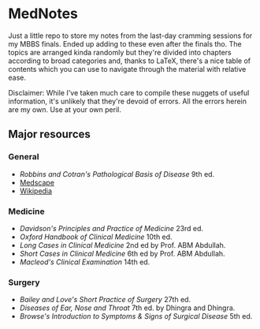 # MedNotes
Just a little repo to store my notes from the last-day cramming sessions
 for my MBBS finals. Ended up adding to these even after the finals tho.
 The topics are arranged kinda randomly but they're divided into chapters
 according to broad categories and, thanks to LaTeX, there's a nice
 table of contents which you can use to navigate through the material with
 relative ease. 

 Disclaimer: While I've taken much care to compile these nuggets
 of useful information, it's unlikely that they're devoid of errors.
 All the errors herein are my own. Use at your own peril.

## Major resources
### General
- _Robbins and Cotran's Pathological Basis of Disease_ 9th ed.
- [Medscape](https://emedicine.medscape.com)
- [Wikipedia](https://en.wikipedia.org)

### Medicine
- _Davidson's Principles and Practice of Medicine_ 23rd ed.
- _Oxford Handbook of Clinical Medicine_ 10th ed.
- _Long Cases in Clinical Medicine_ 2nd ed by Prof. ABM Abdullah.
- _Short Cases in Clinical Medicine_ 6th ed by Prof. ABM Abdullah.
- _Macleod's Clinical Examination_ 14th ed.

### Surgery
- _Bailey and Love's Short Practice of Surgery_ 27th ed.
- _Diseases of Ear, Nose and Throat_ 7th ed. by Dhingra and Dhingra.
- _Browse's Introduction to Symptoms & Signs of Surgical Disease_ 5th ed.
